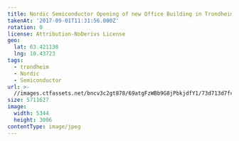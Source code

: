 ```yaml
---
title: Nordic Semiconductor Opening of new Office Building in Trondheim
takenAt: '2017-09-01T11:31:56.000Z'
rotation: 0
license: Attribution-NoDerivs License
geo:
  lat: 63.421138
  lng: 10.43723
tags:
  - trondheim
  - Nordic
  - Semiconductor
url: >-
  //images.ctfassets.net/bncv3c2gt878/69atgFzWBb9G8jPbkjdfY1/73d713d7fcfe838e037fc5296d37f77f/nordic-semiconductor-opening-of-new-office-building-in-trondheim_36197719053_o
size: 5711627
image:
  width: 5344
  height: 3006
contentType: image/jpeg
---
```


